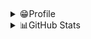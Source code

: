 ##
<details>
  <summary>😁Profile</summary>
  - Portfolio : [Abel-Frontelio](https://portfolio-abel.netlify.app/)
  - E-Mail : dn10003@gmail.com
  - Blog : [Abel-Frontelio](https://kdn0325.github.io/)
</details>


<details>
  <summary>📊GitHub Stats</summary>
  <img src="https://stats.hyochan.dev/api/github-stats-advanced?login=kdn0325"  width="600" />
  <img src="https://stats.hyochan.dev/api/github-trophies?login=kdn0325" width="720" />
</details>
